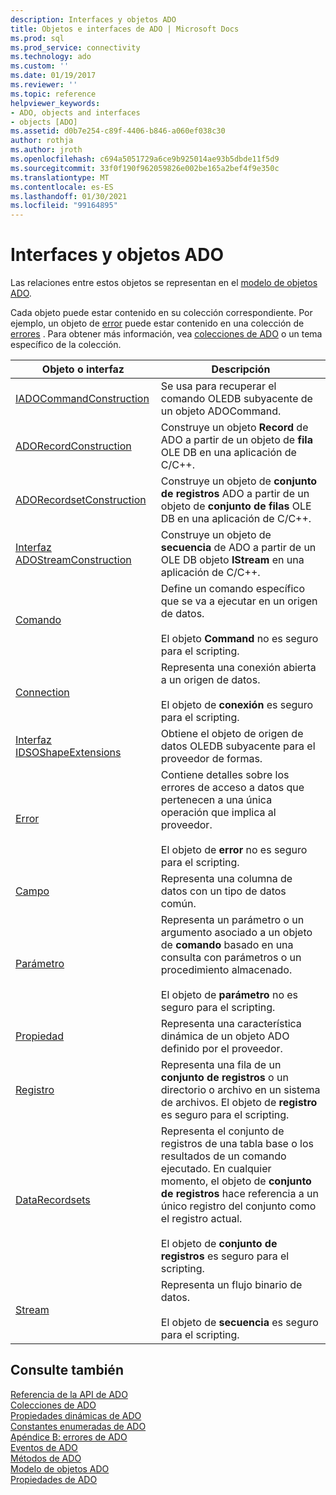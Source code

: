 ```yaml
---
description: Interfaces y objetos ADO
title: Objetos e interfaces de ADO | Microsoft Docs
ms.prod: sql
ms.prod_service: connectivity
ms.technology: ado
ms.custom: ''
ms.date: 01/19/2017
ms.reviewer: ''
ms.topic: reference
helpviewer_keywords:
- ADO, objects and interfaces
- objects [ADO]
ms.assetid: d0b7e254-c89f-4406-b846-a060ef038c30
author: rothja
ms.author: jroth
ms.openlocfilehash: c694a5051729a6ce9b925014ae93b5dbde11f5d9
ms.sourcegitcommit: 33f0f190f962059826e002be165a2bef4f9e350c
ms.translationtype: MT
ms.contentlocale: es-ES
ms.lasthandoff: 01/30/2021
ms.locfileid: "99164895"
---
```

# <a name="ado-objects-and-interfaces"></a>Interfaces y objetos ADO
Las relaciones entre estos objetos se representan en el [modelo de objetos ADO](./ado-object-model.md).  
  
 Cada objeto puede estar contenido en su colección correspondiente. Por ejemplo, un objeto de [error](./error-object.md) puede estar contenido en una colección de [errores](./errors-collection-ado.md) . Para obtener más información, vea [colecciones de ADO](./ado-collections.md) o un tema específico de la colección.  
  
|Objeto o interfaz|Descripción|  
|-|-|  
|[IADOCommandConstruction](/previous-versions/windows/desktop/aa965677(v=vs.85))|Se usa para recuperar el comando OLEDB subyacente de un objeto ADOCommand.|  
|[ADORecordConstruction](./adorecordconstruction-interface.md)|Construye un objeto **Record** de ADO a partir de un objeto de **fila** OLE DB en una aplicación de C/C++.|  
|[ADORecordsetConstruction](./adorecordsetconstruction-interface.md)|Construye un objeto de **conjunto de registros** ADO a partir de un objeto de **conjunto de filas** OLE DB en una aplicación de C/C++.|  
|[Interfaz ADOStreamConstruction](./adostreamconstruction-interface.md)|Construye un objeto de **secuencia** de ADO a partir de un OLE DB objeto **IStream** en una aplicación de C/C++.|  
|[Comando](./command-object-ado.md)|Define un comando específico que se va a ejecutar en un origen de datos.<br /><br /> El objeto **Command** no es seguro para el scripting.|  
|[Connection](./connection-object-ado.md)|Representa una conexión abierta a un origen de datos.<br /><br /> El objeto de **conexión** es seguro para el scripting.|  
|[Interfaz IDSOShapeExtensions](./idsoshapeextensions-interface.md)|Obtiene el objeto de origen de datos OLEDB subyacente para el proveedor de formas.|  
|[Error](./error-object.md)|Contiene detalles sobre los errores de acceso a datos que pertenecen a una única operación que implica al proveedor.<br /><br /> El objeto de **error** no es seguro para el scripting.|  
|[Campo](./field-object.md)|Representa una columna de datos con un tipo de datos común.|  
|[Parámetro](./parameter-object.md)|Representa un parámetro o un argumento asociado a un objeto de **comando** basado en una consulta con parámetros o un procedimiento almacenado.<br /><br /> El objeto de **parámetro** no es seguro para el scripting.|  
|[Propiedad](./property-object-ado.md)|Representa una característica dinámica de un objeto ADO definido por el proveedor.|  
|[Registro](./record-object-ado.md)|Representa una fila de un **conjunto de registros** o un directorio o archivo en un sistema de archivos. El objeto de **registro** es seguro para el scripting.|  
|[DataRecordsets](./recordset-object-ado.md)|Representa el conjunto de registros de una tabla base o los resultados de un comando ejecutado. En cualquier momento, el objeto de **conjunto de registros** hace referencia a un único registro del conjunto como el registro actual.<br /><br /> El objeto de **conjunto de registros** es seguro para el scripting.|  
|[Stream](./stream-object-ado.md)|Representa un flujo binario de datos.<br /><br /> El objeto de **secuencia** es seguro para el scripting.|  
  
## <a name="see-also"></a>Consulte también  
 [Referencia de la API de ADO](./ado-api-reference.md)   
 [Colecciones de ADO](./ado-collections.md)   
 [Propiedades dinámicas de ADO](./ado-dynamic-properties.md)   
 [Constantes enumeradas de ADO](./ado-enumerated-constants.md)   
 [Apéndice B: errores de ADO](../../guide/appendixes/appendix-b-ado-errors.md)   
 [Eventos de ADO](./ado-events.md)   
 [Métodos de ADO](./ado-methods.md)   
 [Modelo de objetos ADO](./ado-object-model.md)   
 [Propiedades de ADO](./ado-properties.md)